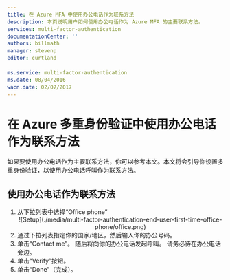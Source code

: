 ```yaml
---
title: 在 Azure MFA 中使用办公电话作为联系方法
description: 本页说明用户如何使用办公电话作为 Azure MFA 的主要联系方法。
services: multi-factor-authentication
documentationCenter: ''
authors: billmath
manager: stevenp
editor: curtland

ms.service: multi-factor-authentication
ms.date: 08/04/2016
wacn.date: 02/07/2017
---
```


# 在 Azure 多重身份验证中使用办公电话作为联系方法

如果要使用办公电话作为主要联系方法，你可以参考本文。本文将会引导你设置多重身份验证，以使用办公电话呼叫作为联系方法。

## 使用办公电话作为联系方法

<ol>
<li>从下拉列表中选择“Office phone”</li>

<center>![Setup](./media/multi-factor-authentication-end-user-first-time-office-phone/office.png)</center>

<li>通过下拉列表指定你的国家/地区，然后输入你的办公号码。</li>
<li>单击“Contact me”。 随后将向你的办公电话发起呼叫。 请务必待在办公电话旁边。</li>
<li>单击“Verify”按钮。 
<li>单击“Done”（完成）。</li>

<!--
<center>![Setup](./media/multi-factor-authentication-end-user-first-time-office-phone/app.png)</center>
 -->

<!---HONumber=Mooncake_Quality_Review_0125_2017-->